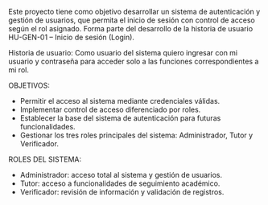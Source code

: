 Este proyecto tiene como objetivo desarrollar un sistema de autenticación y gestión de usuarios, que permita el inicio de sesión con control de acceso según el rol asignado.
Forma parte del desarrollo de la historia de usuario HU-GEN-01 – Inicio de sesión (Login).

Historia de usuario:
Como usuario del sistema quiero ingresar con mi usuario y contraseña para acceder solo a las funciones correspondientes a mi rol.

OBJETIVOS:
- Permitir el acceso al sistema mediante credenciales válidas.
- Implementar control de acceso diferenciado por roles.
- Establecer la base del sistema de autenticación para futuras funcionalidades.
- Gestionar los tres roles principales del sistema: Administrador, Tutor y Verificador.

ROLES DEL SISTEMA:
- Administrador: acceso total al sistema y gestión de usuarios.
- Tutor: acceso a funcionalidades de seguimiento académico.
- Verificador: revisión de información y validación de registros.
